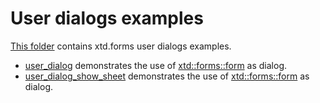 # User dialogs examples

[This folder](.) contains xtd.forms user dialogs examples.

* [user_dialog](user_dialog/README.md) demonstrates the use of [xtd::forms::form](https://gammasoft71.github.io/xtd/reference_guides/latest/classxtd_1_1forms_1_1form.html) as dialog.
* [user_dialog_show_sheet](user_dialog_show_sheet/README.md) demonstrates the use of [xtd::forms::form](https://gammasoft71.github.io/xtd/reference_guides/latest/classxtd_1_1forms_1_1form.html) as dialog.
